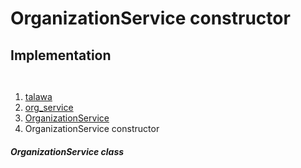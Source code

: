 
<div>

# OrganizationService constructor

</div>






## Implementation

``` language-dart
 
```







1.  [talawa](../../index.md)
2.  [org_service](../../services_org_service/)
3.  [OrganizationService](../../services_org_service/OrganizationService-class.md)
4.  OrganizationService constructor

##### OrganizationService class







